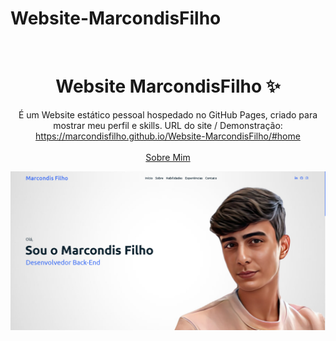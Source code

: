 # Website-MarcondisFilho

<br />
<p align="center">
  <h1 align="center">Website MarcondisFilho ✨</h1>

  <p align="center">
    É um Website estático pessoal hospedado no GitHub Pages, criado para mostrar meu perfil e skills. URL do site / Demonstração: 
    <a href="https://marcondisfilho.github.io/Website-MarcondisFilho/#home">https://marcondisfilho.github.io/Website-MarcondisFilho/#home</a>
    <br />
    <br />
    <a href="https://marcondisfilho.github.io/Website-MarcondisFilho/#about">Sobre Mim</a>
  </p>
</p>

[![Site preview](/imagem-website.png)](https://marcondisfilho.github.io/Website-MarcondisFilho/#home)
